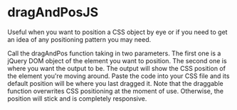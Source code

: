 # dragAndPosJS

Useful when you want to position a CSS object by eye or if you need to get an idea of any positioning pattern you may need.

Call the dragAndPos function taking in two parameters.
The first one is a jQuery DOM object of the element you want to position.
The second one is where you want the output to be.
The output will show the CSS position of the element you're moving around.
Paste the code into your CSS file and its default position will be where you last dragged it.
Note that the draggable function overwrites CSS positioning at the moment of use.
Otherwise, the position will stick and is completely responsive. 

